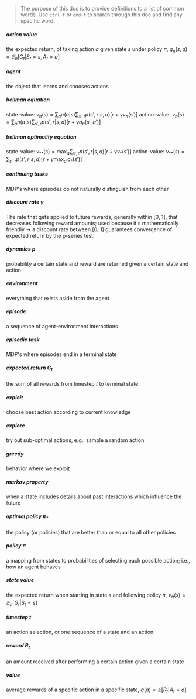 >The purpose of this doc is to provide definitions to a list of common words. Use `ctrl+f` or `cmd+f` to search through this doc and find any specific word.

##### action value
the expected return, of taking action $a$ given state $s$ under policy $π$, $q_{π}(s,a) = 𝔼_{π}[G_{t}|S_{t}=s, A_{t}=a]$
##### agent
the object that learns and chooses actions
##### bellman equation
state-value: $v_{π}(s)=\displaystyle \sum_{a} π(a|s) \displaystyle \sum_{s',r} p(s',r|s,a)[r+γv_{π}(s')]$
action-value: $v_{π}(s)=\displaystyle \sum_{a} π(a|s) \displaystyle \sum_{s',r} p(s',r|s,a)[r+γq_{π}(s',a')]$
##### bellman optimality equation
state-value: $v_{**}(s)=\text{max}_{a}\displaystyle \sum_{s',r} p(s',r|s,a)[r+γv_{*}(s')]$
action-value: $v_{**}(s)=\displaystyle \sum_{s',r} p(s',r|s,a)[r+γ\text{max}_{a'}q_{*}(s')]$
##### continuing tasks
MDP's where episodes do not naturally distinguish from each other
##### discount rate $γ$
The rate that gets applied to future rewards, generally within [0, 1], that decreases following reward amounts; used because it's mathematically friendly $\to$ a discount rate between [0, 1] guarantees convergence of expected return by the p-series test.
##### dynamics $p$
probability a certain state and reward are returned given a certain state and action
##### environment
everything that exists aside from the agent
##### episode
a sequence of agent-environment interactions
##### episodic task
MDP's where episodes end in a terminal state
##### expected return $G_{t}$
the sum of all rewards from timestep $t$ to terminal state
##### exploit
choose best action according to current knowledge
##### explore
try out sub-optimal actions, e.g., sample a random action
##### greedy
behavior where we exploit
##### markov property
when a state includes details about past interactions which influence the future
##### optimal policy $π_{*}$
the policy (or policies) that are better than or equal to all other policies
##### policy $π$
a mapping from states to probabilities of selecting each possible action; i.e., how an agent behaves
##### state value
the expected return when starting in state $s$ and following policy $π$, $v_{π}(s) = 𝔼_{π}[G_{t} | S_{t} = s]$
##### timestep $t$
an action selection, or one sequence of a state and an action.
##### reward $R_t$
an amount received after performing a certain action given a certain state
##### value
average rewards of a specific action in a specific state, $q(a) = 𝔼[R_t | A_t = a]$